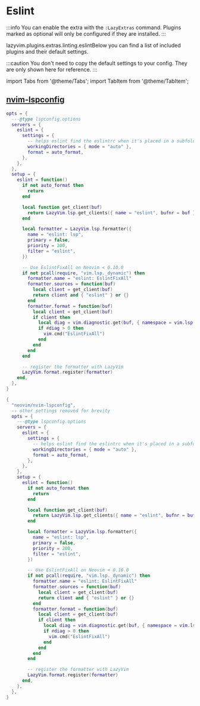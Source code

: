 # Eslint

<!-- plugins:start -->

:::info
You can enable the extra with the `:LazyExtras` command.
Plugins marked as optional will only be configured if they are installed.
:::

lazyvim.plugins.extras.linting.eslintBelow you can find a list of included plugins and their default settings.

:::caution
You don't need to copy the default settings to your config.
They are only shown here for reference.
:::

import Tabs from '@theme/Tabs';
import TabItem from '@theme/TabItem';

## [nvim-lspconfig](https://github.com/neovim/nvim-lspconfig)

<Tabs>

<TabItem value="opts" label="Options">

```lua
opts = {
  ---@type lspconfig.options
  servers = {
    eslint = {
      settings = {
        -- helps eslint find the eslintrc when it's placed in a subfolder instead of the cwd root
        workingDirectories = { mode = "auto" },
        format = auto_format,
      },
    },
  },
  setup = {
    eslint = function()
      if not auto_format then
        return
      end

      local function get_client(buf)
        return LazyVim.lsp.get_clients({ name = "eslint", bufnr = buf })[1]
      end

      local formatter = LazyVim.lsp.formatter({
        name = "eslint: lsp",
        primary = false,
        priority = 200,
        filter = "eslint",
      })

      -- Use EslintFixAll on Neovim < 0.10.0
      if not pcall(require, "vim.lsp._dynamic") then
        formatter.name = "eslint: EslintFixAll"
        formatter.sources = function(buf)
          local client = get_client(buf)
          return client and { "eslint" } or {}
        end
        formatter.format = function(buf)
          local client = get_client(buf)
          if client then
            local diag = vim.diagnostic.get(buf, { namespace = vim.lsp.diagnostic.get_namespace(client.id) })
            if #diag > 0 then
              vim.cmd("EslintFixAll")
            end
          end
        end
      end

      -- register the formatter with LazyVim
      LazyVim.format.register(formatter)
    end,
  },
}
```

</TabItem>


<TabItem value="code" label="Full Spec">

```lua
{
  "neovim/nvim-lspconfig",
  -- other settings removed for brevity
  opts = {
    ---@type lspconfig.options
    servers = {
      eslint = {
        settings = {
          -- helps eslint find the eslintrc when it's placed in a subfolder instead of the cwd root
          workingDirectories = { mode = "auto" },
          format = auto_format,
        },
      },
    },
    setup = {
      eslint = function()
        if not auto_format then
          return
        end

        local function get_client(buf)
          return LazyVim.lsp.get_clients({ name = "eslint", bufnr = buf })[1]
        end

        local formatter = LazyVim.lsp.formatter({
          name = "eslint: lsp",
          primary = false,
          priority = 200,
          filter = "eslint",
        })

        -- Use EslintFixAll on Neovim < 0.10.0
        if not pcall(require, "vim.lsp._dynamic") then
          formatter.name = "eslint: EslintFixAll"
          formatter.sources = function(buf)
            local client = get_client(buf)
            return client and { "eslint" } or {}
          end
          formatter.format = function(buf)
            local client = get_client(buf)
            if client then
              local diag = vim.diagnostic.get(buf, { namespace = vim.lsp.diagnostic.get_namespace(client.id) })
              if #diag > 0 then
                vim.cmd("EslintFixAll")
              end
            end
          end
        end

        -- register the formatter with LazyVim
        LazyVim.format.register(formatter)
      end,
    },
  },
}
```

</TabItem>

</Tabs>

<!-- plugins:end -->
